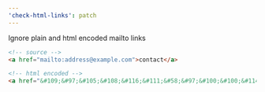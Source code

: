 ```yaml
---
'check-html-links': patch
---
```


Ignore plain and html encoded mailto links

```html
<!-- source -->
<a href="mailto:address@example.com">contact</a>

<!-- html encoded -->
<a href="&#109;&#97;&#105;&#108;&#116;&#111;&#58;&#97;&#100;&#100;&#114;&#101;&#115;&#115;&#64;&#101;&#120;&#97;&#109;&#112;&#108;&#101;&#46;&#99;&#111;&#109;">contact</a>
```

